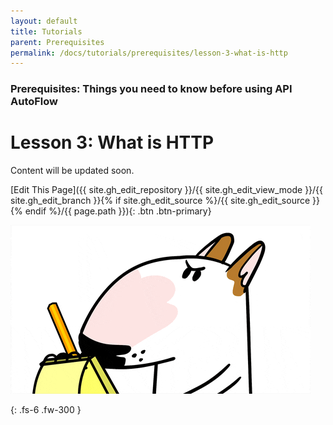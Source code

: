 ```yaml
---
layout: default
title: Tutorials
parent: Prerequisites
permalink: /docs/tutorials/prerequisites/lesson-3-what-is-http
---
```

### Prerequisites: Things you need to know before using API AutoFlow

# Lesson 3: What is HTTP


Content will be updated soon.

[Edit This Page]({{ site.gh_edit_repository }}/{{ site.gh_edit_view_mode }}/{{ site.gh_edit_branch }}{% if site.gh_edit_source %}/{{ site.gh_edit_source }}{% endif %}/{{ page.path }}){: .btn .btn-primary}


![Be the First](/assets/images/blank-page.gif)


{: .fs-6 .fw-300 }

